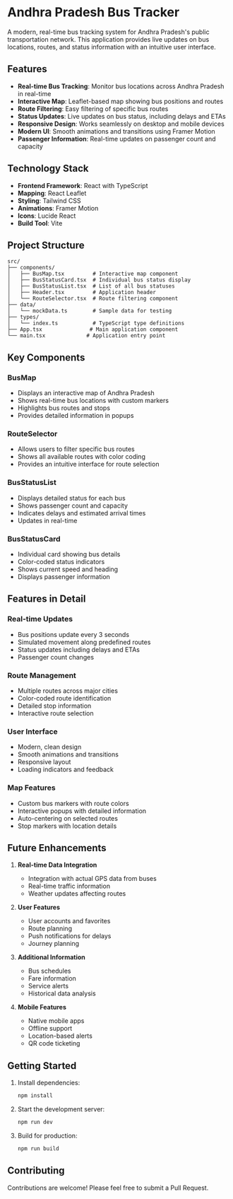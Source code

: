 # Andhra Pradesh Bus Tracker

A modern, real-time bus tracking system for Andhra Pradesh's public transportation network. This application provides live updates on bus locations, routes, and status information with an intuitive user interface.

## Features

- **Real-time Bus Tracking**: Monitor bus locations across Andhra Pradesh in real-time
- **Interactive Map**: Leaflet-based map showing bus positions and routes
- **Route Filtering**: Easy filtering of specific bus routes
- **Status Updates**: Live updates on bus status, including delays and ETAs
- **Responsive Design**: Works seamlessly on desktop and mobile devices
- **Modern UI**: Smooth animations and transitions using Framer Motion
- **Passenger Information**: Real-time updates on passenger count and capacity

## Technology Stack

- **Frontend Framework**: React with TypeScript
- **Mapping**: React Leaflet
- **Styling**: Tailwind CSS
- **Animations**: Framer Motion
- **Icons**: Lucide React
- **Build Tool**: Vite

## Project Structure

```
src/
├── components/
│   ├── BusMap.tsx         # Interactive map component
│   ├── BusStatusCard.tsx  # Individual bus status display
│   ├── BusStatusList.tsx  # List of all bus statuses
│   ├── Header.tsx         # Application header
│   └── RouteSelector.tsx  # Route filtering component
├── data/
│   └── mockData.ts        # Sample data for testing
├── types/
│   └── index.ts           # TypeScript type definitions
├── App.tsx               # Main application component
└── main.tsx             # Application entry point
```

## Key Components

### BusMap
- Displays an interactive map of Andhra Pradesh
- Shows real-time bus locations with custom markers
- Highlights bus routes and stops
- Provides detailed information in popups

### RouteSelector
- Allows users to filter specific bus routes
- Shows all available routes with color coding
- Provides an intuitive interface for route selection

### BusStatusList
- Displays detailed status for each bus
- Shows passenger count and capacity
- Indicates delays and estimated arrival times
- Updates in real-time

### BusStatusCard
- Individual card showing bus details
- Color-coded status indicators
- Shows current speed and heading
- Displays passenger information

## Features in Detail

### Real-time Updates
- Bus positions update every 3 seconds
- Simulated movement along predefined routes
- Status updates including delays and ETAs
- Passenger count changes

### Route Management
- Multiple routes across major cities
- Color-coded route identification
- Detailed stop information
- Interactive route selection

### User Interface
- Modern, clean design
- Smooth animations and transitions
- Responsive layout
- Loading indicators and feedback

### Map Features
- Custom bus markers with route colors
- Interactive popups with detailed information
- Auto-centering on selected routes
- Stop markers with location details

## Future Enhancements

1. **Real-time Data Integration**
   - Integration with actual GPS data from buses
   - Real-time traffic information
   - Weather updates affecting routes

2. **User Features**
   - User accounts and favorites
   - Route planning
   - Push notifications for delays
   - Journey planning

3. **Additional Information**
   - Bus schedules
   - Fare information
   - Service alerts
   - Historical data analysis

4. **Mobile Features**
   - Native mobile apps
   - Offline support
   - Location-based alerts
   - QR code ticketing

## Getting Started

1. Install dependencies:
   ```bash
   npm install
   ```

2. Start the development server:
   ```bash
   npm run dev
   ```

3. Build for production:
   ```bash
   npm run build
   ```

## Contributing

Contributions are welcome! Please feel free to submit a Pull Request.

